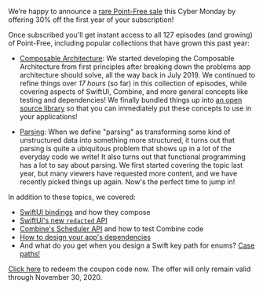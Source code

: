 We’re happy to announce a [rare Point-Free sale](/discounts/cyber-monday-2020) this Cyber Monday by
offering 30% off the first year of your subscription!

Once subscribed you'll get instant access to all 127 episodes (and growing) of Point-Free, including
popular collections that have grown this past year:

- [Composable Architecture](/collections/composable-architecture): We started developing the
Composable Architecture from first principles after breaking down the problems app architecture
should solve, all the way back in July 2019. We continued to refine things over _17 hours_ (so far)
in this collection of episodes, while covering aspects of SwiftUI, Combine, and more general
concepts like testing and dependencies! We finally bundled things up into
[an open source library](https://github.com/pointfreeco/swift-composable-architecture) so that you
can immediately put these concepts to use in your applications!

- [Parsing](/collections/parsing): When we define "parsing" as transforming some kind of
unstructured data into something more structured, it turns out that parsing is quite a ubiquitous
problem that shows up in a lot of the everyday code we write! It also turns out that functional
programming has a lot to say about parsing. We first started covering the topic last year, but many
viewers have requested more content, and we have recently picked things up again. Now's the perfect
time to jump in!

In addition to these topics, we covered:

  - [SwiftUI bindings](/episodes/ep107-composable-swiftui-bindings-the-problem) and how they compose
  - [SwiftUI's new `redacted` API](/episodes/ep115-redacted-swiftui-the-problem)
  - [Combine's Scheduler API](/episodes/ep104-combine-schedulers-testing-time) and how to test
    Combine code
  - [How to design your app's dependencies](/episodes/ep110-designing-dependencies-the-problem)
  - And what do you get when you design a Swift key path for enums?
    [Case paths!](https://www.pointfree.co/episodes/ep87-the-case-for-case-paths-introduction)

[Click here](/discounts/cyber-monday-2020) to redeem the coupon code now. The offer will only remain
valid through November 30, 2020.
